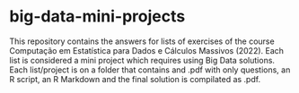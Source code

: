 # big-data-mini-projects

This repository contains the answers for lists of exercises of the course Computação em Estatística para Dados e Cálculos Massivos (2022). Each list is considered a mini project which requires using Big Data solutions. Each list/project is on a folder that contains and .pdf with only questions, an R script, an R Markdown and the final solution is compilated as .pdf.
